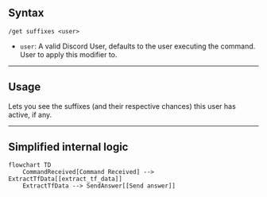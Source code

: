 ## Syntax
`/get suffixes <user>`

- `user`: A valid Discord User, defaults to the user executing the command. User to
          apply this modifier to.

---

## Usage
Lets you see the suffixes (and their respective chances) this user has active, if any.

---

## Simplified internal logic
```mermaid
flowchart TD
    CommandReceived[Command Received] --> ExtractTfData[[extract_tf_data]]
    ExtractTfData --> SendAnswer[[Send answer]]
```